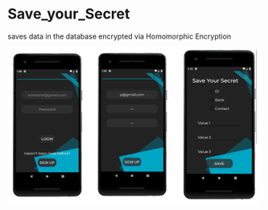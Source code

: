# Save_your_Secret
saves data in the database encrypted via Homomorphic Encryption

![App View](https://github.com/PranavPrakasan07/Save_your_Secret/blob/master/Screenshot%202020-11-07%20094938.png)
